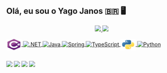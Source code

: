 ## Olá, eu sou o Yago Janos :brazil: :desktop_computer:

<div align="center">
  <a href="https://github.com/YagoJanos">
  <img height="172em" src="https://github-readme-stats.vercel.app/api?username=YagoJanos&show_icons=true&theme=highcontrast&include_all_commits=true&count_private=true"/>
  <img height="172em" src="https://github-readme-stats.vercel.app/api/top-langs/?username=YagoJanos&layout=compact&langs_count=7&theme=highcontrast"/>
</div>
<div style="display: inline_block"><br>
  <img align="center" alt="Csharp" height="30" width="40" src="https://raw.githubusercontent.com/devicons/devicon/master/icons/csharp/csharp-original.svg">
  <img align="center" alt=".NET" height="30" width="40" src="https://cdn.jsdelivr.net/gh/devicons/devicon/icons/dotnetcore/dotnetcore-original.svg">
  <img align="center" alt="Java" height="30" width="40" src="https://cdn.jsdelivr.net/gh/devicons/devicon/icons/java/java-original-wordmark.svg">
  <img align="center" alt="Spring" height="30" width="40" src="https://cdn.jsdelivr.net/gh/devicons/devicon/icons/spring/spring-original-wordmark.svg">
  <img align="center" alt="TypeScript" height="30" width="40" src="https://cdn.jsdelivr.net/gh/devicons/devicon/icons/typescript/typescript-plain.svg">
  <img align="center" alt="Python" height="30" width="40" src="https://raw.githubusercontent.com/devicons/devicon/master/icons/python/python-original.svg">
   <img align="center" alt="Python" height="30" width="150" src="https://img.shields.io/badge/Microsoft_SQL_Server-CC2927?style=for-the-badge&logo=microsoft-sql-server&logoColor=white">
  
  
</div>
  
  ##
  
  <div>
    <a href="https://www.linkedin.com/in/yago-janos/" target="_blank"><img src="https://img.shields.io/badge/-LinkedIn-%230077B5?style=for-the-badge&logo=linkedin&logoColor=white" target="_blank"></a> 
    <a href = "mailto:yagojdev@gmail.com"><img src="https://img.shields.io/badge/Gmail-D14836?style=for-the-badge&logo=gmail&logoColor=white" target="_blank"></a>
  <a href="https://www.facebook.com/yagojanosandrevitch.quaranta/" target="_blank"><img src="https://img.shields.io/badge/Facebook-1877F2?style=for-the-badge&logo=facebook&logoColor=white" target="_blank"></a>
 	<a href="https://www.instagram.com/yj_andrevitch/" target="_blank"><img src="https://img.shields.io/badge/Instagram-E4405F?style=for-the-badge&logo=instagram&logoColor=white"></a>  
  </div>
